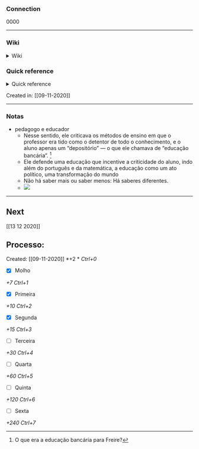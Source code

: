 ### Connection

 0000

---

### Wiki

<details>
	<summary> Wiki </summary>
  <a href="https://www.wikiwand.com/pt/Paulo Freire">GO!</a>
</details>

### Quick reference

<details>
	<summary> Quick reference </summary>
	
	  pedagogo e educador brasileiro
</details>

Created in: [[09-11-2020]]

---

### Notas

-   pedagogo e educador
    -   Nesse sentido, ele criticava os métodos de ensino em que o professor era tido como o detentor de todo o conhecimento, e o aluno apenas um “depositório” — o que ele chamava de “educação bancária”. [^1]
    -   Ele defende uma educação que incentive a criticidade do aluno, indo além do português e da matemática, a educação como um ato político, uma transformação do mundo
    -   Não há saber mais ou saber menos: Há saberes diferentes.
    -   ![](markdown-img-paste-2020071121174383.png)

[^1]: O que era a educação bancária para Freire?

---

## Next
[[13 12 2020]]
## Processo:
Created: [[09-11-2020]]
*+2 *  *Ctrl+0*
- [x] Molho  

*+7*  *Ctrl+1*

- [x] Primeira 

*+10*  *Ctrl+2*

- [x] Segunda

*+15*  *Ctrl+3*

- [ ] Terceira 

*+30*  *Ctrl+4*

- [ ] Quarta 

*+60*  *Ctrl+5*

- [ ] Quinta 

*+120*  *Ctrl+6*

- [ ] Sexta 

*+240*  *Ctrl+7*